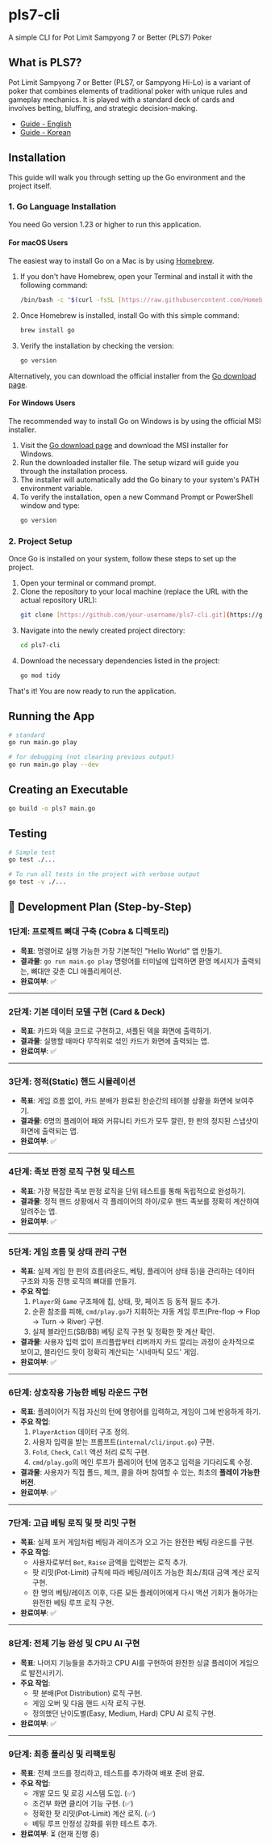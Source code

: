 # pls7-cli

A simple CLI for Pot Limit Sampyong 7 or Better (PLS7) Poker

## What is PLS7?

Pot Limit Sampyong 7 or Better (PLS7, or Sampyong Hi-Lo) is a variant of poker that combines elements of traditional poker with unique rules and gameplay mechanics. It is played with a standard deck of cards and involves betting, bluffing, and strategic decision-making.

- [Guide - English](https://philipjkim.github.io/posts/20250729-pls7-english-guide/)
- [Guide - Korean](https://philipjkim.github.io/posts/20250724-sampyeong-holdem-guide-v1-4/)

## Installation

This guide will walk you through setting up the Go environment and the project itself.

### 1. Go Language Installation

You need Go version 1.23 or higher to run this application.

#### For macOS Users

The easiest way to install Go on a Mac is by using [Homebrew](https://brew.sh/).

1.  If you don't have Homebrew, open your Terminal and install it with the following command:
    ```bash
    /bin/bash -c "$(curl -fsSL [https://raw.githubusercontent.com/Homebrew/install/HEAD/install.sh](https://raw.githubusercontent.com/Homebrew/install/HEAD/install.sh))"
    ```
2.  Once Homebrew is installed, install Go with this simple command:
    ```bash
    brew install go
    ```
3.  Verify the installation by checking the version:
    ```bash
    go version
    ```

Alternatively, you can download the official installer from the [Go download page](https://go.dev/dl/).

#### For Windows Users

The recommended way to install Go on Windows is by using the official MSI installer.

1.  Visit the [Go download page](https://go.dev/dl/) and download the MSI installer for Windows.
2.  Run the downloaded installer file. The setup wizard will guide you through the installation process.
3.  The installer will automatically add the Go binary to your system's PATH environment variable.
4.  To verify the installation, open a new Command Prompt or PowerShell window and type:
    ```bash
    go version
    ```

### 2. Project Setup

Once Go is installed on your system, follow these steps to set up the project.

1.  Open your terminal or command prompt.
2.  Clone the repository to your local machine (replace the URL with the actual repository URL):
    ```bash
    git clone [https://github.com/your-username/pls7-cli.git](https://github.com/your-username/pls7-cli.git)
    ```
3.  Navigate into the newly created project directory:
    ```bash
    cd pls7-cli
    ```
4.  Download the necessary dependencies listed in the project:
    ```bash
    go mod tidy
    ```

That's it! You are now ready to run the application.

## Running the App

```bash
# standard
go run main.go play

# for debugging (not clearing previous output)
go run main.go play --dev
```

## Creating an Executable

```bash
go build -o pls7 main.go
```

## Testing

```bash
# Simple test
go test ./...

# To run all tests in the project with verbose output
go test -v ./...
```

## 📝 Development Plan (Step-by-Step)

### **1단계: 프로젝트 뼈대 구축 (Cobra & 디렉토리)**

* **목표**: 명령어로 실행 가능한 가장 기본적인 "Hello World" 앱 만들기.
* **결과물**: `go run main.go play` 명령어를 터미널에 입력하면 환영 메시지가 출력되는, 뼈대만 갖춘 CLI 애플리케이션.
* **완료여부**: ✅

---

### **2단계: 기본 데이터 모델 구현 (Card & Deck)**

* **목표**: 카드와 덱을 코드로 구현하고, 셔플된 덱을 화면에 출력하기.
* **결과물**: 실행할 때마다 무작위로 섞인 카드가 화면에 출력되는 앱.
* **완료여부**: ✅

---

### **3단계: 정적(Static) 핸드 시뮬레이션**

* **목표**: 게임 흐름 없이, 카드 분배가 완료된 한순간의 테이블 상황을 화면에 보여주기.
* **결과물**: 6명의 플레이어 패와 커뮤니티 카드가 모두 깔린, 한 판의 정지된 스냅샷이 화면에 출력되는 앱.
* **완료여부**: ✅

---

### **4단계: 족보 판정 로직 구현 및 테스트**

* **목표**: 가장 복잡한 족보 판정 로직을 단위 테스트를 통해 독립적으로 완성하기.
* **결과물**: 정적 핸드 상황에서 각 플레이어의 하이/로우 핸드 족보를 정확히 계산하여 알려주는 앱.
* **완료여부**: ✅

---

### **5단계: 게임 흐름 및 상태 관리 구현**

* **목표**: 실제 게임 한 판의 흐름(라운드, 베팅, 플레이어 상태 등)을 관리하는 데이터 구조와 자동 진행 로직의 뼈대를 만들기.
* **주요 작업**:
  1.  `Player`와 `Game` 구조체에 칩, 상태, 팟, 페이즈 등 동적 필드 추가.
  2.  순환 참조를 피해, `cmd/play.go`가 지휘하는 자동 게임 루프(Pre-flop -> Flop -> Turn -> River) 구현.
  3.  실제 블라인드(SB/BB) 베팅 로직 구현 및 정확한 팟 계산 확인.
* **결과물**: 사용자 입력 없이 프리플랍부터 리버까지 카드 깔리는 과정이 순차적으로 보이고, 블라인드 팟이 정확히 계산되는 '시네마틱 모드' 게임.
* **완료여부**: ✅

---

### **6단계: 상호작용 가능한 베팅 라운드 구현**

* **목표**: 플레이어가 직접 자신의 턴에 명령어를 입력하고, 게임이 그에 반응하게 하기.
* **주요 작업**:
  1.  `PlayerAction` 데이터 구조 정의.
  2.  사용자 입력을 받는 프롬프트(`internal/cli/input.go`) 구현.
  3.  `Fold`, `Check`, `Call` 액션 처리 로직 구현.
  4.  `cmd/play.go`의 메인 루프가 플레이어 턴에 멈추고 입력을 기다리도록 수정.
* **결과물**: 사용자가 직접 폴드, 체크, 콜을 하며 참여할 수 있는, 최초의 **플레이 가능한 버전**.
* **완료여부**: ✅

---

### **7단계: 고급 베팅 로직 및 팟 리밋 구현**

* **목표**: 실제 포커 게임처럼 베팅과 레이즈가 오고 가는 완전한 베팅 라운드를 구현.
* **주요 작업**:
  * 사용자로부터 `Bet`, `Raise` 금액을 입력받는 로직 추가.
  * 팟 리밋(Pot-Limit) 규칙에 따라 베팅/레이즈 가능한 최소/최대 금액 계산 로직 구현.
  * 한 명의 베팅/레이즈 이후, 다른 모든 플레이어에게 다시 액션 기회가 돌아가는 완전한 베팅 루프 로직 구현.
* **완료여부**: ✅

---

### **8단계: 전체 기능 완성 및 CPU AI 구현**

* **목표**: 나머지 기능들을 추가하고 CPU AI를 구현하여 완전한 싱글 플레이어 게임으로 발전시키기.
* **주요 작업**:
  * 팟 분배(Pot Distribution) 로직 구현.
  * 게임 오버 및 다음 핸드 시작 로직 구현.
  * 정의했던 난이도별(Easy, Medium, Hard) CPU AI 로직 구현.
* **완료여부**: ✅

---

### **9단계: 최종 폴리싱 및 리팩토링**

* **목표**: 전체 코드를 정리하고, 테스트를 추가하여 배포 준비 완료.
* **주요 작업**:
  * 개발 모드 및 로깅 시스템 도입. (✅)
  * 조건부 화면 클리어 기능 구현. (✅)
  * 정확한 팟 리밋(Pot-Limit) 계산 로직. (✅)
  * 베팅 루프 안정성 강화를 위한 테스트 추가.
* **완료여부**: ⏳ (현재 진행 중)
